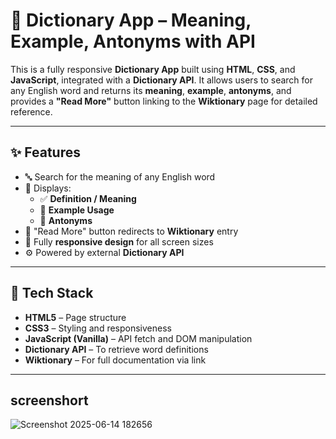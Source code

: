 # 📖 Dictionary App – Meaning, Example, Antonyms with API

This is a fully responsive **Dictionary App** built using **HTML**, **CSS**, and **JavaScript**, integrated with a **Dictionary API**. It allows users to search for any English word and returns its **meaning**, **example**, **antonyms**, and provides a **"Read More"** button linking to the **Wiktionary** page for detailed reference.

---

## ✨ Features

- 🔤 Search for the meaning of any English word
- 📝 Displays:
  - ✅ **Definition / Meaning**
  - 💬 **Example Usage**
  - 🔁 **Antonyms**
- 🔗 "Read More" button redirects to **Wiktionary** entry
- 📱 Fully **responsive design** for all screen sizes
- ⚙️ Powered by external **Dictionary API**

---

## 🔧 Tech Stack

- **HTML5** – Page structure  
- **CSS3** – Styling and responsiveness  
- **JavaScript (Vanilla)** – API fetch and DOM manipulation  
- **Dictionary API** – To retrieve word definitions  
- **Wiktionary** – For full documentation via link

---

## screenshort
![Screenshot 2025-06-14 182656](https://github.com/user-attachments/assets/ba20a720-f1d9-4a81-8cb1-e1770649ecff)


